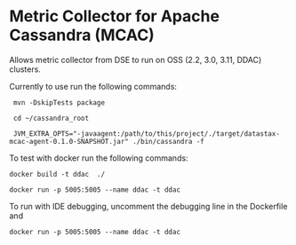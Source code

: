 
Metric Collector for Apache Cassandra (MCAC)
============================================

Allows metric collector from DSE to run on OSS (2.2, 3.0, 3.11, DDAC)
clusters.

Currently to use run the following commands:
     
     mvn -DskipTests package
     
     cd ~/cassandra_root
     
     JVM_EXTRA_OPTS="-javaagent:/path/to/this/project/./target/datastax-mcac-agent-0.1.0-SNAPSHOT.jar" ./bin/cassandra -f
     

To test with docker run the following commands:

    docker build -t ddac  ./ 

    docker run -p 5005:5005 --name ddac -t ddac 

To run with IDE debugging, uncomment the debugging line in the Dockerfile and

    docker run -p 5005:5005 --name ddac -t ddac 
